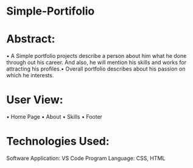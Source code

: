 # Simple-Portifolio

# Abstract:
•	A Simple portfolio projects describe a person about him what he done through out his career. And also, he will mention his skills and works for attracting his profiles.•	Overall portfolio describes about his passion on which he interests.

# User View:
•	Home Page
•	About
•	Skills
•	Footer

# Technologies Used:
Software Application: VS Code
Program Language:  CSS, HTML


